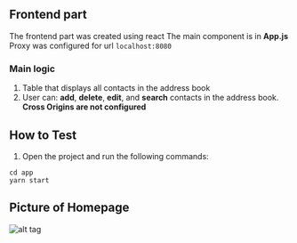 ## Frontend part
The frontend part was created using react
The main component is in **App.js**
Proxy was configured for url `localhost:8080`
### Main logic
1. Table that displays all contacts in the address book
2. User can: 
**add**, **delete**, **edit**, and **search** contacts in the address book.
**Cross Origins are not configured**
## How to Test
1. Open the project and run the following commands: 
```
cd app
yarn start
```
## Picture of Homepage
![alt tag](https://user-images.githubusercontent.com/41052053/90947838-e8c1f100-e3ed-11ea-8be7-23410787b274.png)